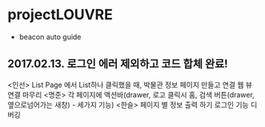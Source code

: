 # projectLOUVRE
- beacon auto guide

2017.02.13.
로그인 에러 제외하고 코드 합체 완료!
- 
<인선>
List Page 에서 List하나 클릭했을 때, 박물관 정보 페이지 만들고 연결
웹 뷰 연결 마무리
<명준>
각 페이지에 액션바(drawer, 로고 클릭시 홈, 검색 버튼(drawer,옆으로넘어가는 새창) - 세가지 기능)
<한슬>
페이지 별 정보 출력 하기
로그인 기능 디버깅
